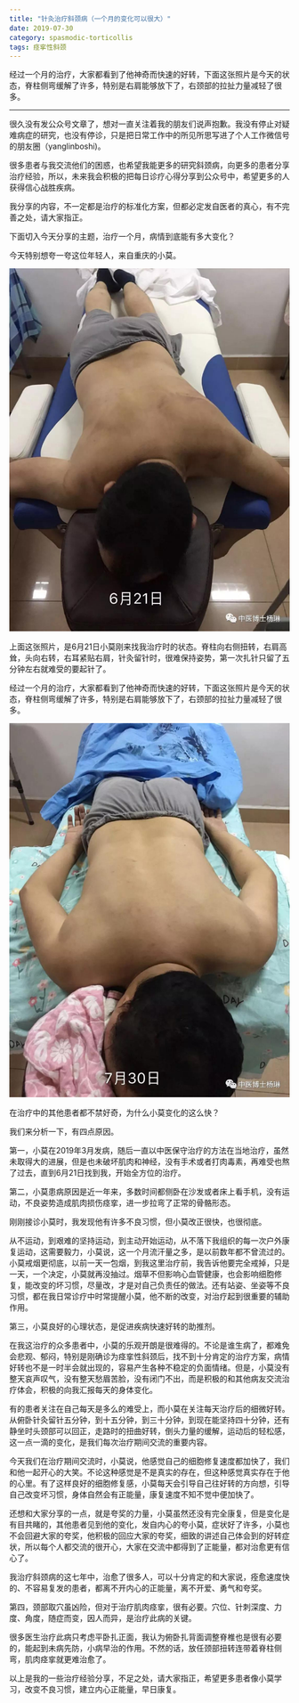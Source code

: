 ```yaml
---
title: "针灸治疗斜颈病（一个月的变化可以很大）"
date: 2019-07-30
category: spasmodic-torticollis
tags: 痉挛性斜颈
---
```


经过一个月的治疗，大家都看到了他神奇而快速的好转，下面这张照片是今天的状态，脊柱侧弯缓解了许多，特别是右肩能够放下了，右颈部的拉扯力量减轻了很多。

***

很久没有发公众号文章了，想对一直关注着我的朋友们说声抱歉。我没有停止对疑难病症的研究，也没有停诊，只是把日常工作中的所见所思写进了个人工作微信号的朋友圈（yanglinboshi)。

很多患者与我交流他们的困惑，也希望我能更多的研究斜颈病，向更多的患者分享治疗经验，所以，未来我会积极的把每日诊疗心得分享到公众号中，希望更多的人获得信心战胜疾病。

我分享的内容，不一定都是治疗的标准化方案，但都必定发自医者的真心，有不完善之处，请大家指正。

下面切入今天分享的主题，治疗一个月，病情到底能有多大变化？

今天特别想夸一夸这位年轻人，来自重庆的小莫。

![](/media/2019/07/30-01.jpg)

上面这张照片，是6月21日小莫刚来找我治疗时的状态。脊柱向右侧扭转，右肩高耸，头向右转，右耳紧贴右肩，针灸留针时，很难保持姿势，第一次扎针只留了五分钟左右就难受的要起针了。

经过一个月的治疗，大家都看到了他神奇而快速的好转，下面这张照片是今天的状态，脊柱侧弯缓解了许多，特别是右肩能够放下了，右颈部的拉扯力量减轻了很多。

![](/media/2019/07/30-02.jpg)

在治疗中的其他患者都不禁好奇，为什么小莫变化的这么快？

我们来分析一下，有四点原因。

第一，小莫在2019年3月发病，随后一直以中医保守治疗的方法在当地治疗，虽然未取得大的进展，但是也未破坏肌肉和神经，没有手术或者打肉毒素，再难受也熬了过去，直到6月21日找到我，开始全方位的治疗。

第二，小莫患病原因是近一年来，多数时间都侧卧在沙发或者床上看手机，没有运动，不良姿势造成肌肉损伤痉挛，进一步拉弯了正常的骨骼形态。

刚刚接诊小莫时，我发现他有许多不良习惯，但小莫改正很快，也很彻底。

从不运动，到艰难的坚持运动，到主动开始运动，从不落下我组织的每一次户外康复运动，这需要毅力，小莫说，这一个月流汗量之多，是以前数年都不曾流过的。小莫戒烟更彻底，以前一天一包烟，到我这里治疗前，我告诉他要完全戒掉，只是一天，一个决定，小莫就再没抽过。烟草不但影响心血管健康，也会影响细胞修复，能改变的坏习惯，尽量改，才是对自己负责任的做法。还有站姿、坐姿等不良习惯，都在我日常诊疗中时常提醒小莫，他不断的改变，对治疗起到很重要的辅助作用。

第三，小莫良好的心理状态，是促进疾病快速好转的助推剂。

在我这治疗的众多患者中，小莫的乐观开朗是很难得的。不论是谁生病了，都难免会悲观、郁闷，特别是刚确诊为痉挛性斜颈后，找不到十分肯定的治疗方案，病情好转也不是一时半会就出现的，容易产生各种不稳定的负面情绪。但是，小莫没有整天哀声叹气，没有整天愁眉苦脸，没有闭门不出，而是积极的和其他病友交流治疗体会，积极的向我汇报每天的身体变化。

有的患者关注在自己每天是多么的难受上，而小莫在关注每天治疗后的细微好转。从俯卧针灸留针五分钟，到十五分钟，到三十分钟，到现在能坚持四十分钟，还有静坐时头颈部可以回正，走路时的扭曲好转，倒头力量的缓解，运动后的轻松感，这一点一滴的变化，是我们每次治疗期间交流的重要内容。

今天我们在治疗期间交流时，小莫说，他感觉自己的细胞修复速度都加快了，我们和他一起开心的大笑。不论这种感觉是不是真实的存在，但这种感觉真实存在于他的心里。有了这样良好的细胞修复感，小莫每天会引导自己往好转的方向想，引导自己改变坏习惯，身体自然会有正能量，康复速度不知不觉中便加快了。

还想和大家分享的一点，就是夸奖的力量，小莫虽然还没有完全康复，但是变化是有目共睹的，其他患者见到他的变化，发自内心的夸小莫，症状好了许多，小莫也不会回避大家的夸奖，他积极的回应大家的夸奖，细致的讲述自己体会到的好转症状，所以每个人都交流的很开心，大家在交流中都得到了正能量，都对治愈更有信心了。

我治疗斜颈病的这七年中，治愈了很多人，可以十分肯定的和大家说，痊愈速度快的、不容易复发的患者，都离不开内心的正能量，离不开爱、勇气和夸奖。

第四，颈部取穴虽凶险，但对于治疗肌肉痉挛，很有必要。穴位、针刺深度、力度、角度，随症而变，因人而异，是治疗此病的关键。

很多医生治疗此病只考虑平卧扎正面，我认为俯卧扎背面调整脊椎也是很有必要的，能起到未病先防，小病早治的作用。不然的话，放任颈部扭转连带着脊柱侧弯，肌肉痉挛就更难治愈了。

以上是我的一些治疗经验分享，不足之处，请大家指正，希望更多患者像小莫学习，改变不良习惯，建立内心正能量，早日康复。

